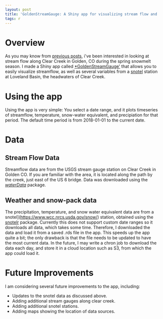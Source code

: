 ```yaml
---
layout: post
title: 'GoldenStreamGauge: A Shiny app for visualizing stream flow and weather conditions on Clear Creek in CO'
tags: r
---
```


# Overview
As you may know from [previous posts](https://andypicke.github.io/clear-creek/), i've been interested in looking at stream flow along Clear Creek in Golden, CO during
the spring snowmelt season. I made a Shiny app called [*GoldenStreamGauge'](https://andypicke.shinyapps.io/GoldenStreamGauge/) that allows you to easily visualize streamflow, as well as several variables from a [snotel](https://www.wcc.nrcs.usda.gov/snow/) station at Loveland Basin, the headwaters of Clear Creek.

# Using the app

Using the app is very simple: You select a date range, and it plots timeseries of streamflow, temperature, snow-water equivalent, and precipiation for that period. The default time period is from 2018-01-01 to the current date.

# Data

## Stream Flow Data
Streamflow data are from the USGS stream gauge station on Clear Creek in Golden CO. If you are familiar with the area, it is located along the path by the creek, just east of the US 6 bridge. Data was downloaded using the [*waterData*](https://cran.r-project.org/web/packages/waterData/index.html) package.

## Weather and snow-pack data

The precipitation, temperature, and snow water equivalent data are from a snotel](https://www.wcc.nrcs.usda.gov/snow/) station, obtained using the [snotelr](https://github.com/khufkens/snotelr) package. Currently this does not support custom date ranges so it downloads all data, which takes some time. Therefore, I downloaded the data and load it from a saved .rds file in the app. This speeds up the app quite a bit; the only drawback is that the file needs to be updated to have the most current data. In the future, I may write a chron job to download the data each day, and store it in a cloud location such as S3, from which the app could load it.

# Future Improvements

I am considering several future improvements to the app, including:
* Updates to the snotel data as discussed above.
* Adding additional stream gauges along clear creek.
* Adding additional snotel stations.
* Adding maps showing the location of data sources.
